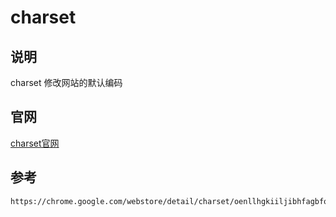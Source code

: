 # charset

## 说明

charset 修改网站的默认编码


## 官网

[charset官网](https://chrome.google.com/webstore/detail/charset/oenllhgkiiljibhfagbfogdbchhdchml)

## 参考

```
https://chrome.google.com/webstore/detail/charset/oenllhgkiiljibhfagbfogdbchhdchml
```
